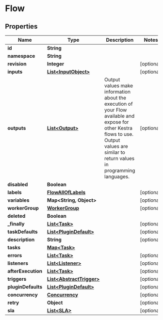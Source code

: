 

# Flow


## Properties

| Name | Type | Description | Notes |
|------------ | ------------- | ------------- | -------------|
|**id** | **String** |  |  |
|**namespace** | **String** |  |  |
|**revision** | **Integer** |  |  [optional] |
|**inputs** | [**List&lt;InputObject&gt;**](InputObject.md) |  |  [optional] |
|**outputs** | [**List&lt;Output&gt;**](Output.md) | Output values make information about the execution of your Flow available and expose for other Kestra flows to use. Output values are similar to return values in programming languages. |  [optional] |
|**disabled** | **Boolean** |  |  |
|**labels** | [**FlowAllOfLabels**](FlowAllOfLabels.md) |  |  [optional] |
|**variables** | **Map&lt;String, Object&gt;** |  |  [optional] |
|**workerGroup** | [**WorkerGroup**](WorkerGroup.md) |  |  [optional] |
|**deleted** | **Boolean** |  |  |
|**_finally** | [**List&lt;Task&gt;**](Task.md) |  |  [optional] |
|**taskDefaults** | [**List&lt;PluginDefault&gt;**](PluginDefault.md) |  |  [optional] |
|**description** | **String** |  |  [optional] |
|**tasks** | [**Map&lt;Task&gt;**](Task.md) |  |  |
|**errors** | [**List&lt;Task&gt;**](Task.md) |  |  [optional] |
|**listeners** | [**List&lt;Listener&gt;**](Listener.md) |  |  [optional] |
|**afterExecution** | [**List&lt;Task&gt;**](Task.md) |  |  [optional] |
|**triggers** | [**List&lt;AbstractTrigger&gt;**](AbstractTrigger.md) |  |  [optional] |
|**pluginDefaults** | [**List&lt;PluginDefault&gt;**](PluginDefault.md) |  |  [optional] |
|**concurrency** | [**Concurrency**](Concurrency.md) |  |  [optional] |
|**retry** | **Object** |  |  [optional] |
|**sla** | [**List&lt;SLA&gt;**](SLA.md) |  |  [optional] |



